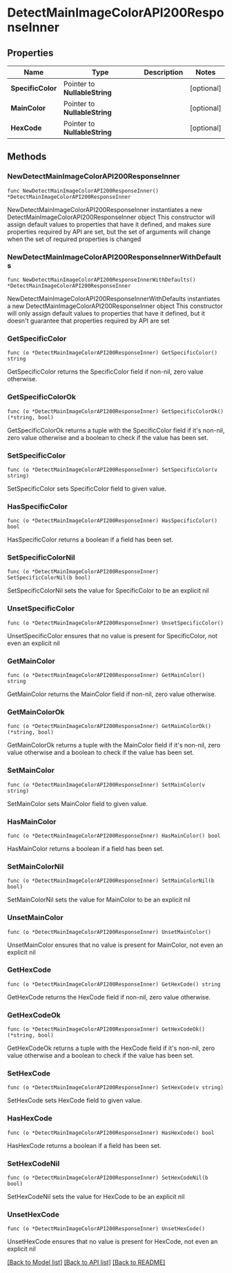 # DetectMainImageColorAPI200ResponseInner

## Properties

Name | Type | Description | Notes
------------ | ------------- | ------------- | -------------
**SpecificColor** | Pointer to **NullableString** |  | [optional] 
**MainColor** | Pointer to **NullableString** |  | [optional] 
**HexCode** | Pointer to **NullableString** |  | [optional] 

## Methods

### NewDetectMainImageColorAPI200ResponseInner

`func NewDetectMainImageColorAPI200ResponseInner() *DetectMainImageColorAPI200ResponseInner`

NewDetectMainImageColorAPI200ResponseInner instantiates a new DetectMainImageColorAPI200ResponseInner object
This constructor will assign default values to properties that have it defined,
and makes sure properties required by API are set, but the set of arguments
will change when the set of required properties is changed

### NewDetectMainImageColorAPI200ResponseInnerWithDefaults

`func NewDetectMainImageColorAPI200ResponseInnerWithDefaults() *DetectMainImageColorAPI200ResponseInner`

NewDetectMainImageColorAPI200ResponseInnerWithDefaults instantiates a new DetectMainImageColorAPI200ResponseInner object
This constructor will only assign default values to properties that have it defined,
but it doesn't guarantee that properties required by API are set

### GetSpecificColor

`func (o *DetectMainImageColorAPI200ResponseInner) GetSpecificColor() string`

GetSpecificColor returns the SpecificColor field if non-nil, zero value otherwise.

### GetSpecificColorOk

`func (o *DetectMainImageColorAPI200ResponseInner) GetSpecificColorOk() (*string, bool)`

GetSpecificColorOk returns a tuple with the SpecificColor field if it's non-nil, zero value otherwise
and a boolean to check if the value has been set.

### SetSpecificColor

`func (o *DetectMainImageColorAPI200ResponseInner) SetSpecificColor(v string)`

SetSpecificColor sets SpecificColor field to given value.

### HasSpecificColor

`func (o *DetectMainImageColorAPI200ResponseInner) HasSpecificColor() bool`

HasSpecificColor returns a boolean if a field has been set.

### SetSpecificColorNil

`func (o *DetectMainImageColorAPI200ResponseInner) SetSpecificColorNil(b bool)`

 SetSpecificColorNil sets the value for SpecificColor to be an explicit nil

### UnsetSpecificColor
`func (o *DetectMainImageColorAPI200ResponseInner) UnsetSpecificColor()`

UnsetSpecificColor ensures that no value is present for SpecificColor, not even an explicit nil
### GetMainColor

`func (o *DetectMainImageColorAPI200ResponseInner) GetMainColor() string`

GetMainColor returns the MainColor field if non-nil, zero value otherwise.

### GetMainColorOk

`func (o *DetectMainImageColorAPI200ResponseInner) GetMainColorOk() (*string, bool)`

GetMainColorOk returns a tuple with the MainColor field if it's non-nil, zero value otherwise
and a boolean to check if the value has been set.

### SetMainColor

`func (o *DetectMainImageColorAPI200ResponseInner) SetMainColor(v string)`

SetMainColor sets MainColor field to given value.

### HasMainColor

`func (o *DetectMainImageColorAPI200ResponseInner) HasMainColor() bool`

HasMainColor returns a boolean if a field has been set.

### SetMainColorNil

`func (o *DetectMainImageColorAPI200ResponseInner) SetMainColorNil(b bool)`

 SetMainColorNil sets the value for MainColor to be an explicit nil

### UnsetMainColor
`func (o *DetectMainImageColorAPI200ResponseInner) UnsetMainColor()`

UnsetMainColor ensures that no value is present for MainColor, not even an explicit nil
### GetHexCode

`func (o *DetectMainImageColorAPI200ResponseInner) GetHexCode() string`

GetHexCode returns the HexCode field if non-nil, zero value otherwise.

### GetHexCodeOk

`func (o *DetectMainImageColorAPI200ResponseInner) GetHexCodeOk() (*string, bool)`

GetHexCodeOk returns a tuple with the HexCode field if it's non-nil, zero value otherwise
and a boolean to check if the value has been set.

### SetHexCode

`func (o *DetectMainImageColorAPI200ResponseInner) SetHexCode(v string)`

SetHexCode sets HexCode field to given value.

### HasHexCode

`func (o *DetectMainImageColorAPI200ResponseInner) HasHexCode() bool`

HasHexCode returns a boolean if a field has been set.

### SetHexCodeNil

`func (o *DetectMainImageColorAPI200ResponseInner) SetHexCodeNil(b bool)`

 SetHexCodeNil sets the value for HexCode to be an explicit nil

### UnsetHexCode
`func (o *DetectMainImageColorAPI200ResponseInner) UnsetHexCode()`

UnsetHexCode ensures that no value is present for HexCode, not even an explicit nil

[[Back to Model list]](../README.md#documentation-for-models) [[Back to API list]](../README.md#documentation-for-api-endpoints) [[Back to README]](../README.md)


